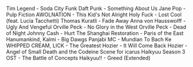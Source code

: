 Tim Legend - Soda City Funk
Daft Punk - Something About Us
Jane Pop - Pulp Fiction
AWOLNATION - This Kid's Not Alright
Holy Fuck - Lost Cool (feat. Lucia Tacchetti)
Thomas Kuratli - Fade Away
Anna von Hausswolff - Ugly And Vengeful
Orville Peck - No Glory in the West
Orville Peck - Dead of Night
Johnny Cash - Hurt
The Shanghai Restoration - Paris of the East
Hanumankind, Kalmi - Big Dawgs
Panjabi MC - Mundian To Bach Ke
WHIPPED CREAM, LICK - The Greatest
Hozier - It Will Come Back
Hozier - Angel of Small Death and the Codeine Scene
for icarus
Haikyuu Season 3 OST - The Battle of Concepts
Haikyuu!! - Greed (Extended)